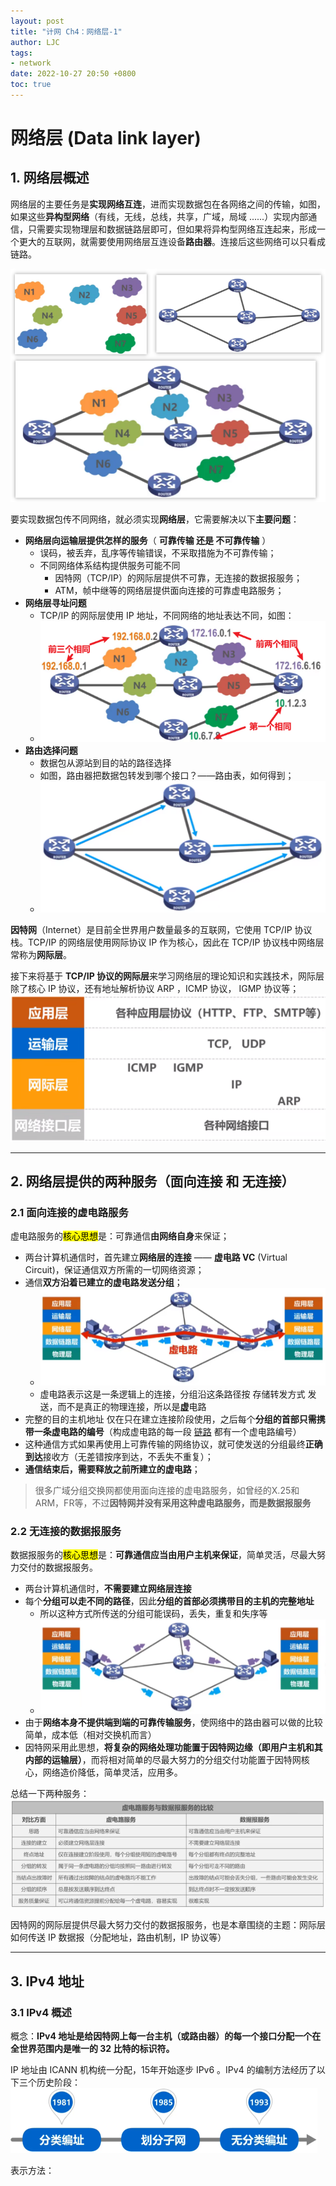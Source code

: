 ```yaml
---
layout: post
title: "计网 Ch4：网络层-1"
author: LJC
tags:
- network
date: 2022-10-27 20:50 +0800
toc: true
---
```


# 网络层 (Data link layer)

## 1. 网络层概述

网络层的主要任务是**实现网络互连**，进而实现数据包在各网络之间的传输，如图，如果这些**异构型网络**（有线，无线，总线，共享，广域，局域 ......）实现内部通信，只需要实现物理层和数据链路层即可，但如果将异构型网络互连起来，形成一个更大的互联网，就需要使用网络层互连设备**路由器**。连接后这些网络可以只看成链路。

![web01.png](/images/net/web01.png "网络层")

要实现数据包传不同网络，就必须实现**网络层**，它需要解决以下**主要问题**：
- **网络层向运输层提供怎样的服务**（ **可靠传输 还是 不可靠传输** ）
    - 误码，被丢弃，乱序等传输错误，不采取措施为不可靠传输；
    - 不同网络体系结构提供服务可能不同
        - 因特网（TCP/IP）的网际层提供不可靠，无连接的数据报服务；
        - ATM，帧中继等的网络层提供面向连接的可靠虚电路服务；
- **网络层寻址问题**
    - TCP/IP 的网际层使用 IP 地址，不同网络的地址表达不同，如图：
    - ![web02.png](/images/net/web02.png "网络层")
- **路由选择问题**
    - 数据包从源站到目的站的路径选择
    - 如图，路由器把数据包转发到哪个接口？——路由表，如何得到；
    - ![web03.png](/images/net/web03.png "路由选择")

**因特网**（Internet）是目前全世界用户数量最多的互联网，它使用 TCP/IP 协议栈。TCP/IP 的网络层使用网际协议 IP 作为核心，因此在 TCP/IP 协议栈中网络层常称为**网际层**。

接下来将基于 **TCP/IP 协议的网际层**来学习网络层的理论知识和实践技术，网际层除了核心 IP 协议，还有地址解析协议 ARP ，ICMP 协议， IGMP 协议等；
![web04.png](/images/net/web04.png "TCP/IP 协议")

------------
## 2. 网络层提供的两种服务（面向连接 和 无连接）

### 2.1 面向**连接**的虚电路服务

虚电路服务的<mark>核心思想</mark>是：可靠通信**由网络自身**来保证；

- 两台计算机通信时，首先建立**网络层的连接** —— **虚电路 VC** (Virtual Circuit)，保证通信双方所需的一切网络资源；
- 通信**双方沿着已建立的虚电路发送分组**；
    - ![web05.png](/images/net/web05.png "虚电路 VC")
    - 虚电路表示这是一条逻辑上的连接，分组沿这条路径按 存储转发方式 发送，而不是真正的物理连接，所以是**虚**电路
- 完整的目的主机地址 仅在只在建立连接阶段使用，之后每个**分组的首部只需携带一条虚电路的编号**（构成虚电路的每一段 <u>链路</u> 都有一个虚电路编号）
- 这种通信方式如果再使用上可靠传输的网络协议，就可使发送的分组最终**正确到达**接收方（无差错按序到达，不丢失不重复）；
- **通信结束后，需要释放之前所建立的虚电路**；

> 很多广域分组交换网都使用面向连接的虚电路服务，如曾经的X.25和ARM，FR等，不过**因特网并没有采用这种虚电路服务，而是数据报服务**

### 2.2 无连接的**数据报**服务

数据报服务的<mark>核心思想</mark>是：**可靠通信应当由用户主机来保证**，简单灵活，尽最大努力交付的数据报服务。

- 两台计算机通信时，**不需要建立网络层连接**
- 每个**分组可以走不同的路径**，因此**分组的首部必须携带目的主机的完整地址**
    - 所以这种方式所传送的分组可能误码，丢失，重复和失序等
    - ![web06.png](/images/net/web06.png "数据报服务")
- 由于**网络本身不提供端到端的可靠传输服务**，使网络中的路由器可以做的比较简单，成本低（相对交换机而言）
- 因特网采用此思想，**将复杂的网络处理功能置于因特网边缘（即用户主机和其内部的运输层）**，而将相对简单的尽最大努力的分组交付功能置于因特网核心，网络造价降低，简单灵活，应用多。

总结一下两种服务：
![web07.png](/images/net/web07.png "服务")

因特网的网际层提供尽最大努力交付的数据报服务，也是本章围绕的主题：网际层如何传送 IP 数据报（分配地址，路由机制，IP 协议等）

------------
## 3. **IPv4 地址**

### 3.1 IPv4 概述

概念：**IPv4 地址是给因特网上每一台主机（或路由器）的每一个接口分配一个在全世界范围内是唯一的 32 比特的标识符。**

IP 地址由 ICANN 机构统一分配，15年开始逐步 IPv6 。IPv4 的编制方法经历了以下三个历史阶段：
![web08.png](/images/net/web08.png "IPv4 的编制方法")

表示方法：













